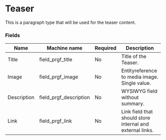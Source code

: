 # Teaser
This is a paragraph type that will be used for the teaser content.

### Fields
| Name  | Machine name | Required | Description |
| ------------- | ------------- | ------------- | ------------- |
| Title | field\_prgf_title | No | Title of the Teaser. |
| Image | field\_prgf_image | No | Entityreference to media image. Single value. |
| Description | field\_prgf_description | No | WYSIWYG field without summary. |
| Link | field\_prgf_link | No | Link field that should store internal and external links. |
